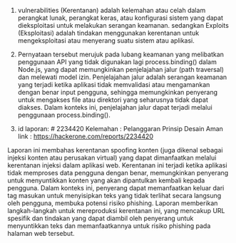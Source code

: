1. vulnerabilities (Kerentanan) adalah kelemahan atau celah dalam perangkat lunak, perangkat keras, atau konfigurasi sistem yang dapat dieksploitasi untuk melakukan serangan keamanan. sedangkan
  Exploits (Eksploitasi) adalah tindakan menggunakan kerentanan untuk mengeksploitasi atau menyerang suatu sistem atau aplikasi.

2. Pernyataan tersebut merujuk pada lubang keamanan yang melibatkan penggunaan API yang tidak digunakan lagi process.binding() dalam Node.js, yang dapat memungkinkan penjelajahan jalur (path traversal) dan melewati model izin. Penjelajahan jalur adalah serangan keamanan yang terjadi ketika aplikasi tidak memvalidasi atau mengamankan dengan benar input pengguna, sehingga memungkinkan penyerang untuk mengakses file atau direktori yang seharusnya tidak dapat diakses. Dalam konteks ini, penjelajahan jalur dapat terjadi melalui penggunaan process.binding().

3. id laporan: # 2234420
Kelemahan   : Pelanggaran Prinsip Desain Aman
link        :  https://hackerone.com/reports/2234420

Laporan ini membahas kerentanan spoofing konten (juga dikenal sebagai injeksi konten atau perusakan virtual) yang dapat dimanfaatkan melalui kerentanan injeksi dalam aplikasi web. Kerentanan ini terjadi ketika aplikasi tidak memproses data pengguna dengan benar, memungkinkan penyerang untuk menyuntikkan konten yang akan dipantulkan kembali kepada pengguna. Dalam konteks ini, penyerang dapat memanfaatkan keluar dari tag masukan untuk menyisipkan teks yang tidak terlihat secara langsung oleh pengguna, membuka potensi risiko phishing. Laporan memberikan langkah-langkah untuk mereproduksi kerentanan ini, yang mencakup URL spesifik dan tindakan yang dapat diambil oleh penyerang untuk menyuntikkan teks dan memanfaatkannya untuk risiko phishing pada halaman web tersebut.